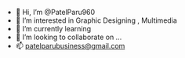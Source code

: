 - 👋 Hi, I’m @PatelParu960
- 👀 I’m interested in Graphic Designing , Multimedia
- 🌱 I’m currently learning 
- 💞️ I’m looking to collaborate on ...
- 📫 patelparubusiness@gmail.com

<!---
PatelParu960/PatelParu960 is a ✨ special ✨ repository because its `README.md` (this file) appears on your GitHub profile.
You can click the Preview link to take a look at your changes.
--->
